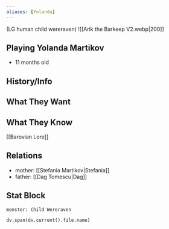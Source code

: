 ```yaml
---
aliases: [Yolanda]
---
```

(LG human child wereraven)
![[Arik the Barkeep V2.webp|200]]
## Playing Yolanda Martikov
- 11 months old

## History/Info

## What They Want

## What They Know
[[Barovian Lore]]

## Relations
- mother: [[Stefania Martikov|Stefania]]
- father: [[Dag Tomescu|Dag]]

## Stat Block

```statblock
monster: Child Wereraven
```

```dataviewjs
dv.span(dv.current().file.name)
```
